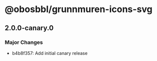 # @obosbbl/grunnmuren-icons-svg

## 2.0.0-canary.0

### Major Changes

- b4b8f357: Add initial canary release
